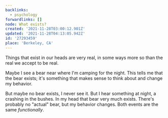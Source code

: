 ```yaml
---
backlinks:
  - psychology
forwardlinks: []
node: What exists?
created: '2021-11-28T03:00:12.901Z'
updated: '2021-11-28T04:13:05.942Z'
id: '27293459'
place: 'Berkeley, CA'
---
```

Things that exist in our heads are very real, in some ways more so than the real we accept to be real. 

Maybe I see a bear near where I'm camping for the night. This tells me that the bear exists; it's something that makes sense to think about and change my behavior. 

But maybe no bear exists, I never see it. But I hear something at  night, a crashing in the bushes. In my head that bear very much exists. There's probably no "actual" bear, but my behavior changes. Both events are the same *functionally*. 
